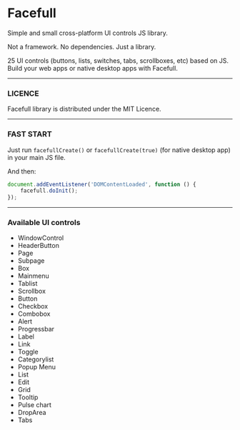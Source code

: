 # Facefull
Simple and small cross-platform UI controls JS library.

Not a framework. No dependencies. Just a library.

25 UI controls (buttons, lists, switches, tabs, scrollboxes, etc) based on JS. Build your web apps or native desktop apps with Facefull.

----------------------------------------------------------------
### LICENCE
Facefull library is distributed under the MIT Licence.

----------------------------------------------------------------
### FAST START
Just run `facefullCreate()` or `facefullCreate(true)` (for native desktop app) in your main JS file.

And then:
```js
document.addEventListener('DOMContentLoaded', function () {
    facefull.doInit();
});
```

----------------------------------------------------------------
### Available UI controls
- WindowControl
- HeaderButton
- Page
- Subpage
- Box
- Mainmenu
- Tablist
- Scrollbox
- Button
- Checkbox
- Combobox
- Alert
- Progressbar
- Label
- Link
- Toggle
- Categorylist
- Popup Menu
- List
- Edit
- Grid
- Tooltip
- Pulse chart
- DropArea
- Tabs